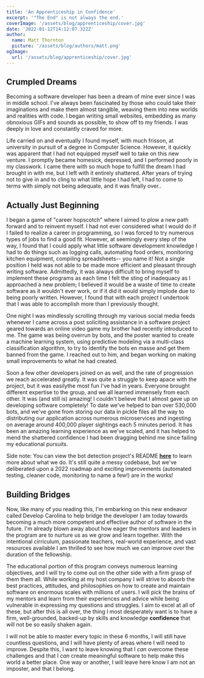 ```yaml
---
title: 'An Apprenticeship in Confidence'
excerpt: '"The End" is not always the end.'
coverImage: '/assets/blog/apprenticeship/cover.jpg'
date: '2022-01-12T14:12:07.322Z'
author:
  name: Matt Thornton
  picture: '/assets/blog/authors/matt.png'
ogImage:
  url: '/assets/blog/apprenticeship/cover.jpg'
---
```


## Crumpled Dreams

Becoming a software developer has been a dream of mine ever since I was in middle school. I've always been fascinated by those who could take their imaginations and make them almost tangible, weaving them into new worlds and realities with code. I began writing small websites, embedding as many obnoxious GIFs and sounds as possible, to show off to my friends. I was deeply in love and constantly craved for more.

Life carried on and eventually I found myself, with much frisson, at university in pursuit of a degree in Computer Science. However, it quickly was apparent that I had not equipped myself well to take on this new venture. I promptly became homesick, depressed, and I performed poorly in my classwork. I came there with so much hope to fulfill the dream I had brought in with me, but I left with it entirely shattered. After years of trying not to give in and to cling to what little hope I had left, I had to come to terms with simply not being adequate, and it was finally over..

## Actually Just Beginning

I began a game of "career hopscotch" where I aimed to plow a new path forward and to reinvent myself. I had not ever considered what I would do if I failed to realize a career in programming, so I was forced to try numerous types of jobs to find a good fit. However, at seemingly every step of the way, I found that I could apply what little software development knowledge I had to do things such as logging calls, automating food orders, monitoring kitchen equipment, compiling spreadsheets-- you name it! Not a single position I held was not able to be made more efficient and pleasant through writing software. Admittedly, it was always difficult to bring myself to implement these programs as each time I felt the sting of inadequacy as I approached a new problem; I believed it would be a waste of time to create software as it wouldn't ever work, or if it did it would simply implode due to being poorly written. However, I found that with each project I undertook that I was able to accomplish more than I previously thought.

One night I was mindlessly scrolling through my various social media feeds whenever I came across a post soliciting assistance in a software project geared towards an online video game my brother had recently introduced to me. The game was being overrun by bots, and the poster wanted to create a machine learning system, using predictive modeling via a multi-class classification algorithm, to try to identify the bots en masse and get them banned from the game. I reached out to him, and began working on making small improvements to what he had created. 

Soon a few other developers joined on as well, and the rate of progression we reach accelerated greatly. It was quite a struggle to keep apace with the project, but it was easilythe most fun I've had in years. Everyone brought different expertise to the group, and we all learned immensely from each other. It was (and still is) amazing! I couldn't believe that I almost gave up on developing software completely! To date we've helped to ban over 530,000 bots, and we've gone from storing our data in pickle files all the way to distributing our application across numerous microservices and ingesting on average around 400,000 player sightings each 5 minutes period. It has been an amazing learning experience as we've scaled, and it has helped to mend the shattered confidence I had been dragging behind me since failing my educational pursuits. 

Side note: You can view the bot detection project's README **[here](https://github.com/Bot-detector/bot-detector/blob/master/README.md)** to learn more about what we do. It's still quite a messy codebase, but we've deliberated upon a 2022 roadmap and exciting improvements (automated testing, cleaner code, monitoring to name a few!) are in the works!

## Building Bridges

Now, like many of you reading this, I'm embarking on this new endeavor called Develop Carolina to help bridge the developer I am today towards becoming a much more competent and effective author of software in the future. I'm already blown away about how eager the mentors and leaders in the program are to nurture us as we grow and learn together. With the intentional cirriculum, passionate teachers, real-world experience, and vast resources available I am thrilled to see how much we can improve over the duration of the fellowship.

The educational portion of this program conveys numerous learning objectives, and I will try to come out on the other side with a firm grasp of them them all. While working at my host company I will strive to absorb the best practices, attitudes, and philosophies on how to create and maintain software on enormous scales with millions of users. I will pick the brains of my mentors and learn from their experiences and advice while being vulnerable in expressing my questions and struggles. I aim to excel at all of these, but after this is all over, the thing I most desperately want is to have a firm, well-grounded, backed-up by skills and knowledge **confidence** that will not be so easily shaken again. 

I will not be able to master every topic in these 6 months, I will still have countless questions, and I will have plenty of areas where I will need to improve. Despite this, I want to leave knowing that I *can* overcome these challenges and that I *can* create meaningful software to help make this world a better place. One way or another, I will leave here know I am not an imposter, and that I belong.